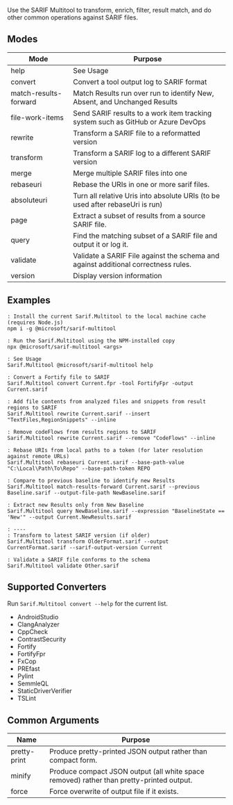 Use the SARIF Multitool to transform, enrich, filter, result match, and do other common operations against SARIF files.

## Modes
| Mode | Purpose |
| ---- | ------- |
| help | See Usage |
| convert | Convert a tool output log to SARIF format |
| match-results-forward | Match Results run over run to identify New, Absent, and Unchanged Results |
| file-work-items | Send SARIF results to a work item tracking system such as GitHub or Azure DevOps |
| rewrite | Transform a SARIF file to a reformatted version |
| transform | Transform a SARIF log to a different SARIF version |
| merge | Merge multiple SARIF files into one |
| rebaseuri | Rebase the URIs in one or more sarif files. |
| absoluteuri | Turn all relative Uris into absolute URIs (to be used after rebaseUri is run) |
| page | Extract a subset of results from a source SARIF file. |
| query | Find the matching subset of a SARIF file and output it or log it. |
| validate | Validate a SARIF File against the schema and against additional correctness rules. |
| version | Display version information |

## Examples
```
: Install the current Sarif.Multitool to the local machine cache (requires Node.js)
npm i -g @microsoft/sarif-multitool

: Run the Sarif.Multitool using the NPM-installed copy
npx @microsoft/sarif-multitool <args>

: See Usage
Sarif.Multitool @microsoft/sarif-multitool help

: Convert a Fortify file to SARIF
Sarif.Multitool convert Current.fpr -tool FortifyFpr -output Current.sarif

: Add file contents from analyzed files and snippets from result regions to SARIF
Sarif.Multitool rewrite Current.sarif --insert "TextFiles,RegionSnippets" --inline

: Remove codeFlows from results regions to SARIF
Sarif.Multitool rewrite Current.sarif --remove "CodeFlows" --inline

: Rebase URIs from local paths to a token (for later resolution against remote URLs)
Sarif.Multitool rebaseuri Current.sarif --base-path-value "C:\Local\Path\To\Repo" --base-path-token REPO

: Compare to previous baseline to identify new Results
Sarif.Multitool match-results-forward Current.sarif --previous Baseline.sarif --output-file-path NewBaseline.sarif

: Extract new Results only from New Baseline
Sarif.Multitool query NewBaseline.sarif --expression "BaselineState == 'New'" --output Current.NewResults.sarif

: ----
: Transform to latest SARIF version (if older)
Sarif.Multitool transform OlderFormat.sarif --output CurrentFormat.sarif --sarif-output-version Current

: Validate a SARIF file conforms to the schema
Sarif.Multitool validate Other.sarif
```

## Supported Converters
Run ```Sarif.Multitool convert --help``` for the current list.

- AndroidStudio
- ClangAnalyzer
- CppCheck
- ContrastSecurity
- Fortify
- FortifyFpr
- FxCop
- PREfast
- Pylint
- SemmleQL
- StaticDriverVerifier
- TSLint

## Common Arguments

| Name | Purpose |
| ---- | ------- |
| pretty-print | Produce pretty-printed JSON output rather than compact form. |
| minify | Produce compact JSON output (all white space removed) rather than pretty-printed output. |
| force | Force overwrite of output file if it exists. |
